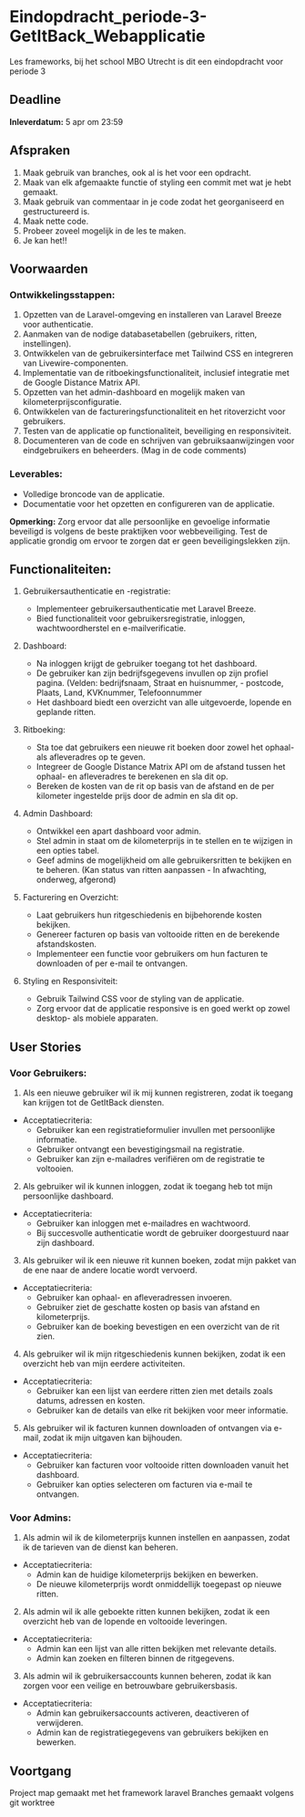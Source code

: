 # Eindopdracht_periode-3-GetItBack_Webapplicatie
Les frameworks, bij het school MBO Utrecht is dit een eindopdracht voor periode 3


## Deadline
**Inleverdatum:** 5 apr om 23:59

## Afspraken

1. Maak gebruik van branches, ook al is het voor een opdracht.
2. Maak van elk afgemaakte functie of styling een commit met wat je hebt gemaakt.
3. Maak gebruik van commentaar in je code zodat het georganiseerd en gestructureerd is.
4. Maak nette code.
5. Probeer zoveel mogelijk in de les te maken.
6. Je kan het!!

## Voorwaarden

### Ontwikkelingsstappen:

1. Opzetten van de Laravel-omgeving en installeren van Laravel Breeze voor authenticatie.
2. Aanmaken van de nodige databasetabellen (gebruikers, ritten, instellingen).
3. Ontwikkelen van de gebruikersinterface met Tailwind CSS en integreren van Livewire-componenten.
4. Implementatie van de ritboekingsfunctionaliteit, inclusief integratie met de Google Distance Matrix API.
5. Opzetten van het admin-dashboard en mogelijk maken van kilometerprijsconfiguratie.
6. Ontwikkelen van de factureringsfunctionaliteit en het ritoverzicht voor gebruikers.
7. Testen van de applicatie op functionaliteit, beveiliging en responsiviteit.
8. Documenteren van de code en schrijven van gebruiksaanwijzingen voor eindgebruikers en beheerders. (Mag in de code comments)

### Leverables:

- Volledige broncode van de applicatie.
- Documentatie voor het opzetten en configureren van de applicatie.

**Opmerking:** Zorg ervoor dat alle persoonlijke en gevoelige informatie beveiligd is volgens de beste praktijken voor webbeveiliging. Test de applicatie grondig om ervoor te zorgen dat er geen beveiligingslekken zijn.


## Functionaliteiten:

1. Gebruikersauthenticatie en -registratie:
    - Implementeer gebruikersauthenticatie met Laravel Breeze.
    - Bied functionaliteit voor gebruikersregistratie, inloggen, wachtwoordherstel en e-mailverificatie.

2. Dashboard:
    - Na inloggen krijgt de gebruiker toegang tot het dashboard.
    - De gebruiker kan zijn bedrijfsgegevens invullen op zijn profiel pagina. (Velden: bedrijfsnaam, Straat en huisnummer,  - postcode, Plaats, Land, KVKnummer, Telefoonnummer
    - Het dashboard biedt een overzicht van alle uitgevoerde, lopende en geplande ritten.

3. Ritboeking:
    - Sta toe dat gebruikers een nieuwe rit boeken door zowel het ophaal- als afleveradres op te geven.
    - Integreer de Google Distance Matrix API om de afstand tussen het ophaal- en afleveradres te berekenen en sla dit op.
    - Bereken de kosten van de rit op basis van de afstand en de per kilometer ingestelde prijs door de admin en sla dit op.

4. Admin Dashboard:
    - Ontwikkel een apart dashboard voor admin.
    - Stel admin in staat om de kilometerprijs in te stellen en te wijzigen in een opties tabel.
    - Geef admins de mogelijkheid om alle gebruikersritten te bekijken en te beheren. (Kan status van ritten aanpassen - In afwachting, onderweg, afgerond)

5. Facturering en Overzicht:
    - Laat gebruikers hun ritgeschiedenis en bijbehorende kosten bekijken.
    - Genereer facturen op basis van voltooide ritten en de berekende afstandskosten.
    - Implementeer een functie voor gebruikers om hun facturen te downloaden of per e-mail te ontvangen.

6. Styling en Responsiviteit:
    - Gebruik Tailwind CSS voor de styling van de applicatie.
    - Zorg ervoor dat de applicatie responsive is en goed werkt op zowel desktop- als mobiele apparaten.


## User Stories

### Voor Gebruikers:
1. Als een nieuwe gebruiker wil ik mij kunnen registreren, zodat ik toegang kan krijgen tot de GetItBack diensten.

+ Acceptatiecriteria:
  - Gebruiker kan een registratieformulier invullen met persoonlijke informatie.
  - Gebruiker ontvangt een bevestigingsmail na registratie.
  - Gebruiker kan zijn e-mailadres verifiëren om de registratie te voltooien.

2. Als gebruiker wil ik kunnen inloggen, zodat ik toegang heb tot mijn persoonlijke dashboard.

+ Acceptatiecriteria:
  - Gebruiker kan inloggen met e-mailadres en wachtwoord.
  - Bij succesvolle authenticatie wordt de gebruiker doorgestuurd naar zijn dashboard.

3. Als gebruiker wil ik een nieuwe rit kunnen boeken, zodat mijn pakket van de ene naar de andere locatie wordt vervoerd.

+ Acceptatiecriteria:
  - Gebruiker kan ophaal- en afleveradressen invoeren.
  - Gebruiker ziet de geschatte kosten op basis van afstand en kilometerprijs.
  - Gebruiker kan de boeking bevestigen en een overzicht van de rit zien.

4. Als gebruiker wil ik mijn ritgeschiedenis kunnen bekijken, zodat ik een overzicht heb van mijn eerdere activiteiten.

+ Acceptatiecriteria:
  - Gebruiker kan een lijst van eerdere ritten zien met details zoals datums, adressen en kosten.
  - Gebruiker kan de details van elke rit bekijken voor meer informatie.

5. Als gebruiker wil ik facturen kunnen downloaden of ontvangen via e-mail, zodat ik mijn uitgaven kan bijhouden.

+ Acceptatiecriteria:
  - Gebruiker kan facturen voor voltooide ritten downloaden vanuit het dashboard.
  - Gebruiker kan opties selecteren om facturen via e-mail te ontvangen.


### Voor Admins:
1. Als admin wil ik de kilometerprijs kunnen instellen en aanpassen, zodat ik de tarieven van de dienst kan beheren.

+ Acceptatiecriteria:
  - Admin kan de huidige kilometerprijs bekijken en bewerken.
  - De nieuwe kilometerprijs wordt onmiddellijk toegepast op nieuwe ritten.

2. Als admin wil ik alle geboekte ritten kunnen bekijken, zodat ik een overzicht heb van de lopende en voltooide leveringen.

+ Acceptatiecriteria:
  - Admin kan een lijst van alle ritten bekijken met relevante details.
  - Admin kan zoeken en filteren binnen de ritgegevens.

3. Als admin wil ik gebruikersaccounts kunnen beheren, zodat ik kan zorgen voor een veilige en betrouwbare gebruikersbasis.

+ Acceptatiecriteria:
  - Admin kan gebruikersaccounts activeren, deactiveren of verwijderen.
  - Admin kan de registratiegegevens van gebruikers bekijken en bewerken.



## Voortgang

Project map gemaakt met het framework laravel
Branches gemaakt volgens git worktree